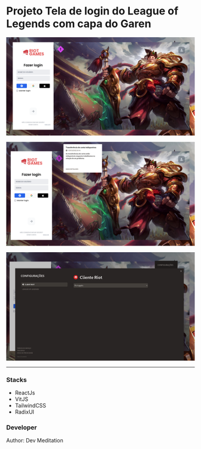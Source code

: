 # Projeto Tela de login do League of Legends com capa do Garen

![screen](./public/noproject/screen_1.png)

![screen2](./public/noproject/screen_2.png)

![screen2](./public/noproject/screen_3.png)


----


### Stacks 

- ReactJs
- VitJS
- TailwindCSS
- RadixUI

### Developer

Author: Dev Meditation

